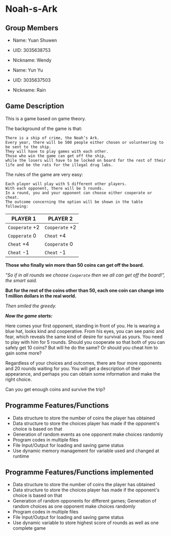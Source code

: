 # Noah-s-Ark

## Group Members

- Name: Yuan Shuwen
- UID: 3035638753
- Nickname: Wendy

- Name: Yun Yu
- UID: 3035637503
- Nickname: Rain

## Game Description
This is a game based on game theory.

The background of the game is that:
```
There is a ship of crime, the Noah’s Ark. 
Every year, there will be 500 people either chosen or volunteering to be sent to the ship.
They will have to play games with each other. 
Those who win the game can get off the ship, 
while the losers will have to be locked on board for the rest of their life and be the rats for the illegal drug labs.
```
The rules of the game are very easy:
```
Each player will play with 5 different other players. 
With each opponent, there will be 5 rounds.
In a round, you and your opponent can choose either cooperate or cheat.
The outcome concerning the option will be shown in the table following:
```
| PLAYER 1  |PLAYER 2 |
| ------------- | ------------- |
| `Cooperate` +2 | `Cooperate` +2 |
| `Copperate` 0 | `Cheat` +4  |
| `Cheat` +4 | `Cooperate` 0 |
| `Cheat` -1 | `Cheat` -1  |

**Those who finally win more than 50 coins can get off the board.**

*"So if in all rounds we choose `Cooperate` then we all can get off the board!", the smart said.*

**But for the rest of the coins other than 50,
each one coin can change into 1 million dollars in the real world.**

*Then smiled the greedy.*


**_Now the game starts:_**

Here comes your first opponent, standing in front of you. He is wearing a blue hat, looks kind and cooperative. From his eyes, you can see panic and fear, which reveals the same kind of desire for survival as yours. You need to play with him for 5 rounds. Should you cooperate so that both of you can safely get 10 coins? But will he do the same? Or should you cheat him to gain some more? 

Regardless of your choices and outcomes, there are four more opponents and 20 rounds waiting for you. You will get a description of their appearance, and perhaps you can obtain some information and make the right choice. 

Can you get enough coins and survive the trip? 

## Programme Features/Functions
- Data structure to store the number of coins the player has obtained 
- Data structure to store the choices player has made if the opponent's choice is based on that 
- Generation of random events as one opponent make choices randomly
- Program codes in multiple files
- File Input/Output for loading and saving game status
- Use dynamic memory management for variable used and changed at runtime 

## Programme Features/Functions implemented
- Data structure to store the number of coins the player has obtained 
- Data structure to store the choices player has made if the opponent's choice is based on that 
- Generation of random opponents for different games; Generation of random choices as one opponent make choices randomly
- Program codes in multiple files
- File Input/Output for loading and saving game status
- Use dynamic variable to store highest score of rounds as well as one complete game 
